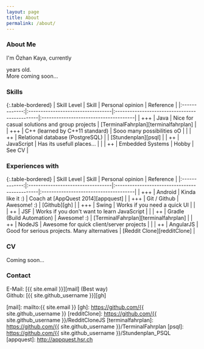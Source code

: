 ```yaml
---
layout: page
title: About
permalink: /about/
---
```


### About Me
I'm Özhan Kaya, currently 
<script>
	var year = new Date();
	document.write(year.getFullYear()-1991);
</script> 
years old.  
More coming soon...

### Skills

{:.table-bordered}
| Skill Level 	| Skill 							| Personal opinion 								| Reference 							|
|:-------------:|:----------------------------------|:----------------------------------------------|:--------------------------------------|
| +++ 			| Java 								| Nice for casual solutions and group projects 	| [TerminalFahrplan][terminalfahrplan] 	|
| +++			| C++ (learned by C++11 standard)	| Sooo many possibilities oO					| 										|
| ++ 			| Relational database (PostgreSQL) 	| 	 											| [Stundenplan][psql]					|
| ++ 			| JavaScript 						| Has its usefull places... 					| 										|
| ++ 			| Embedded Systems 					| Hobby 										| See CV								|

### Experiences with

{:.table-bordered}
| Skill Level 	| Skill 							| Personal opinion 								| Reference 							|
|:-------------:|:----------------------------------|:----------------------------------------------|:--------------------------------------|
| +++ 			| Android							| Kinda like it :)								| Coach at [AppQuest 2014][appquest]	|
| +++ 			| Git / Github						| Awesome! :) 									| [Github][gh]							|
| +++ 			| Swing								| Works if you need a quick UI 					| 										|
| ++ 			| JSF 								| Works if you don't want to learn JavaScript 	| 										|
| ++ 			| Gradle (Build Automation) 		| Awesome! :) 									| [TerminalFahrplan][terminalfahrplan]	|
| ++ 			| NodeJS							| Awesome for quick client/server projects 		| 										|
| ++ 			| AngularJS							| Good for serious projects. Many alternatives	| [Reddit Clone][redditClone]			|

### CV
Coming soon...

### Contact
E-Mail: [{{  site.email  }}][mail] (Best way)  
Github: [{{ site.github_username }}][gh]

[mail]:   				mailto:{{ site.email }}
[gh]: 					https://github.com/{{ site.github_username }}
[redditClone]:  		https://github.com/{{ site.github_username }}/RedditCloneJS
[terminalfahrplan]:		https://github.com/{{ site.github_username }}/TerminalFahrplan
[psql]:					https://github.com/{{ site.github_username }}/Stundenplan_PSQL
[appquest]:				http://appquest.hsr.ch